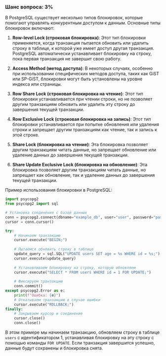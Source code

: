 ### Шанс вопроса: 3%

В PostgreSQL существует несколько типов блокировок, которые помогают управлять конкурентным доступом к данным. Основные типы блокировок включают:

1. **Row-level Lock (строковая блокировка)**: Этот тип блокировки применяется, когда транзакция пытается обновить или удалить строку в таблице, к которой уже имеет доступ другая транзакция. PostgreSQL автоматически устанавливает блокировку на строку, пока первая транзакция не завершит свою работу.

2. **Access Method (метод доступа)**: В некоторых случаях, особенно при использовании специфических методов доступа, таких как GiST или SP-GiST, блокировки могут быть установлены на уровне индекса или страницы.

3. **Row Share Lock (строковая блокировка на чтение)**: Этот тип блокировки устанавливается при чтении строки, но не позволяет другим транзакциям обновить или удалить эту строку до завершения текущей транзакции.

4. **Row Exclusive Lock (строковая блокировка на запись)**: Этот тип блокировки устанавливается при попытке обновления или удаления строки и запрещает другим транзакциям как чтение, так и запись к этой строке.

5. **Share Lock (блокировка на чтение)**: Эта блокировка позволяет другим транзакциям читать данные, но запрещает обновление или удаление данных до завершения текущей транзакции.

6. **Share Update Exclusive Lock (блокировка на обновление)**: Эта блокировка позволяет другим транзакциям читать данные, но запрещает как обновление, так и удаление данных до завершения текущей транзакции.

Пример использования блокировки в PostgreSQL:

```python
import psycopg2
from psycopg2 import sql

# Установка соединения с базой данных
conn = psycopg2.connect(dbname="example_db", user="user", password="password", host="localhost")
cursor = conn.cursor()

try:
    # Начинаем транзакцию
    cursor.execute("BEGIN;")
    
    # Пытаемся обновить строку в таблице
    update_query = sql.SQL("UPDATE users SET age = %s WHERE id = %s;").format(sql.Literal(30), sql.Literal(1))
    cursor.execute(update_query)
    
    # Устанавливаем блокировку на строку, которую обновляем
    cursor.execute("SELECT * FROM users WHERE id = 1 FOR UPDATE;")
    
    # Фиксируем транзакцию
    conn.commit()
except psycopg2.Error as e:
    print(f"Ошибка: {e}")
    # Откатываем транзакцию в случае ошибки
    cursor.execute("ROLLBACK;")
finally:
    # Закрываем курсор и соединение
    cursor.close()
    conn.close()
```

В этом примере мы начинаем транзакцию, обновляем строку в таблице `users` с идентификатором 1, устанавливая блокировку на эту строку с помощью команды `FOR UPDATE`. Если транзакция завершится успешно, данные будут сохранены и блокировка снята.